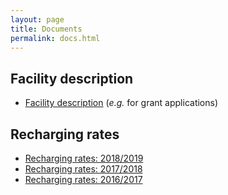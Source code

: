 ```yaml
---
layout: page
title: Documents
permalink: docs.html
---
```



## Facility description

   * [Facility description](https://goo.gl/43eOwQ) (_e.g._ for grant applications)

## Recharging rates

   * [Recharging rates: 2018/2019](https://goo.gl/1mVfLM)
   * [Recharging rates: 2017/2018](https://goo.gl/QjJgzu)
   * [Recharging rates: 2016/2017](https://goo.gl/jJWpon)



